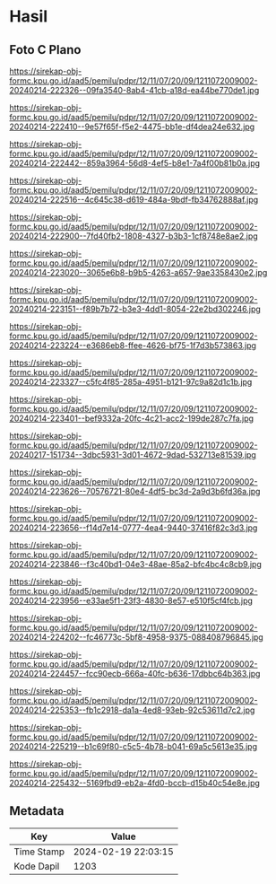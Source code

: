 # Hasil

## Foto C Plano

https://sirekap-obj-formc.kpu.go.id/aad5/pemilu/pdpr/12/11/07/20/09/1211072009002-20240214-222326--09fa3540-8ab4-41cb-a18d-ea44be770de1.jpg

https://sirekap-obj-formc.kpu.go.id/aad5/pemilu/pdpr/12/11/07/20/09/1211072009002-20240214-222410--9e57f65f-f5e2-4475-bb1e-df4dea24e632.jpg

https://sirekap-obj-formc.kpu.go.id/aad5/pemilu/pdpr/12/11/07/20/09/1211072009002-20240214-222442--859a3964-56d8-4ef5-b8e1-7a4f00b81b0a.jpg

https://sirekap-obj-formc.kpu.go.id/aad5/pemilu/pdpr/12/11/07/20/09/1211072009002-20240214-222516--4c645c38-d619-484a-9bdf-fb34762888af.jpg

https://sirekap-obj-formc.kpu.go.id/aad5/pemilu/pdpr/12/11/07/20/09/1211072009002-20240214-222900--7fd40fb2-1808-4327-b3b3-1cf8748e8ae2.jpg

https://sirekap-obj-formc.kpu.go.id/aad5/pemilu/pdpr/12/11/07/20/09/1211072009002-20240214-223020--3065e6b8-b9b5-4263-a657-9ae3358430e2.jpg

https://sirekap-obj-formc.kpu.go.id/aad5/pemilu/pdpr/12/11/07/20/09/1211072009002-20240214-223151--f89b7b72-b3e3-4dd1-8054-22e2bd302246.jpg

https://sirekap-obj-formc.kpu.go.id/aad5/pemilu/pdpr/12/11/07/20/09/1211072009002-20240214-223224--e3686eb8-ffee-4626-bf75-1f7d3b573863.jpg

https://sirekap-obj-formc.kpu.go.id/aad5/pemilu/pdpr/12/11/07/20/09/1211072009002-20240214-223327--c5fc4f85-285a-4951-b121-97c9a82d1c1b.jpg

https://sirekap-obj-formc.kpu.go.id/aad5/pemilu/pdpr/12/11/07/20/09/1211072009002-20240214-223401--bef9332a-20fc-4c21-acc2-199de287c7fa.jpg

https://sirekap-obj-formc.kpu.go.id/aad5/pemilu/pdpr/12/11/07/20/09/1211072009002-20240217-151734--3dbc5931-3d01-4672-9dad-532713e81539.jpg

https://sirekap-obj-formc.kpu.go.id/aad5/pemilu/pdpr/12/11/07/20/09/1211072009002-20240214-223626--70576721-80e4-4df5-bc3d-2a9d3b6fd36a.jpg

https://sirekap-obj-formc.kpu.go.id/aad5/pemilu/pdpr/12/11/07/20/09/1211072009002-20240214-223656--f14d7e14-0777-4ea4-9440-37416f82c3d3.jpg

https://sirekap-obj-formc.kpu.go.id/aad5/pemilu/pdpr/12/11/07/20/09/1211072009002-20240214-223846--f3c40bd1-04e3-48ae-85a2-bfc4bc4c8cb9.jpg

https://sirekap-obj-formc.kpu.go.id/aad5/pemilu/pdpr/12/11/07/20/09/1211072009002-20240214-223956--e33ae5f1-23f3-4830-8e57-e510f5cf4fcb.jpg

https://sirekap-obj-formc.kpu.go.id/aad5/pemilu/pdpr/12/11/07/20/09/1211072009002-20240214-224202--fc46773c-5bf8-4958-9375-088408796845.jpg

https://sirekap-obj-formc.kpu.go.id/aad5/pemilu/pdpr/12/11/07/20/09/1211072009002-20240214-224457--fcc90ecb-666a-40fc-b636-17dbbc64b363.jpg

https://sirekap-obj-formc.kpu.go.id/aad5/pemilu/pdpr/12/11/07/20/09/1211072009002-20240214-225353--fb1c2918-da1a-4ed8-93eb-92c53611d7c2.jpg

https://sirekap-obj-formc.kpu.go.id/aad5/pemilu/pdpr/12/11/07/20/09/1211072009002-20240214-225219--b1c69f80-c5c5-4b78-b041-69a5c5613e35.jpg

https://sirekap-obj-formc.kpu.go.id/aad5/pemilu/pdpr/12/11/07/20/09/1211072009002-20240214-225432--5169fbd9-eb2a-4fd0-bccb-d15b40c54e8e.jpg


## Metadata

| Key        | Value               |
| ---------- | ------------------- |
| Time Stamp | 2024-02-19 22:03:15 |
| Kode Dapil | 1203                |



